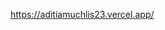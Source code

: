 https://aditiamuchlis23.vercel.app/

<!---
aditiam/aditiam is a ✨ special ✨ repository because its `README.md` (this file) appears on your GitHub profile.
You can click the Preview link to take a look at your changes.
--->
